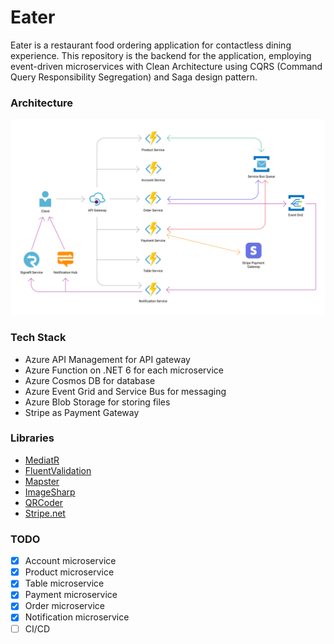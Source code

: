 # Eater

Eater is a restaurant food ordering application for contactless dining experience. This repository is the backend for the application, employing event-driven microservices with Clean Architecture using CQRS (Command Query Responsibility Segregation) and Saga design pattern.

### Architecture
![Eater Architecture Diagram](Architecture.jpg)

### Tech Stack
- Azure API Management for API gateway
- Azure Function on .NET 6 for each microservice
- Azure Cosmos DB for database
- Azure Event Grid and Service Bus for messaging
- Azure Blob Storage for storing files
- Stripe as Payment Gateway

### Libraries
- [MediatR](https://github.com/jbogard/MediatR)
- [FluentValidation](https://fluentvalidation.net/)
- [Mapster](https://github.com/MapsterMapper/Mapster)
- [ImageSharp](https://github.com/SixLabors/ImageSharp)
- [QRCoder](https://github.com/codebude/QRCoder)
- [Stripe.net](https://github.com/stripe/stripe-dotnet)

### TODO
- [x] Account microservice
- [x] Product microservice
- [x] Table microservice
- [x] Payment microservice
- [x] Order microservice
- [x] Notification microservice
- [ ] CI/CD
